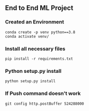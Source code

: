 ## End to End ML Project


### Created an Environment
```
conda create -p venv python==3.8
conda activate venv/

```
### Install all necessary files

```
pip install -r requirements.txt
```

### Python setup.py install
```
python setup.py install
```
### If Push command doesn't work
```
git config http.postBuffer 524288000
```


